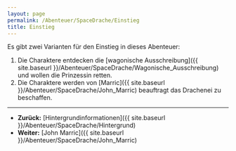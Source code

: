 ```yaml
---
layout: page
permalink: /Abenteuer/SpaceDrache/Einstieg
title: Einstieg
---
```




Es gibt zwei Varianten für den Einstieg in dieses Abenteuer:

1. Die Charaktere entdecken die [wagonische Ausschreibung]({{ site.baseurl }}/Abenteuer/SpaceDrache/Wagonische_Ausschreibung) und wollen die Prinzessin retten.
2. Die Charaktere werden von [Marric]({{ site.baseurl }}/Abenteuer/SpaceDrache/John_Marric) beauftragt das Drachenei zu beschaffen.

***

- **Zurück:** [Hintergrundinformationen]({{ site.baseurl }}/Abenteuer/SpaceDrache/Hintergrund)
- **Weiter:** [John Marric]({{ site.baseurl }}/Abenteuer/SpaceDrache/John_Marric)

